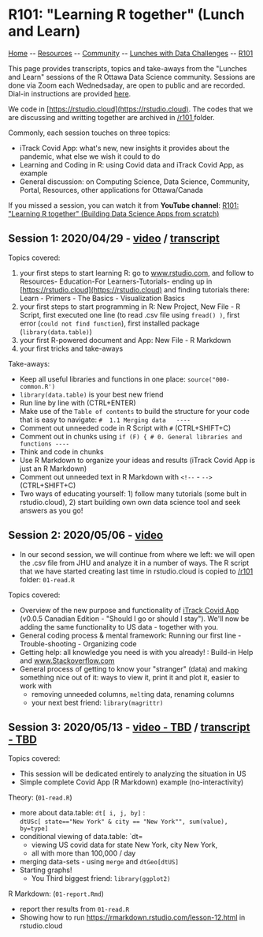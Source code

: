 

# R101: "Learning R together" (Lunch and Learn)

[ Home](https://IVI-M.github.io/R-Ottawa/) --  [ Resources](resources.md) -- 
[ Community](community.md) -- [Lunches with Data Challenges](meetups.md) -- [ R101](101.md)


This page provides transcripts, topics and take-aways from the "Lunches and Learn" sessions of the R Ottawa Data Science community. Sessions are done via Zoom each Wednedsaday, are open to public and are recorded. Dial-in instructions are provided [here](https://ivi-m.github.io/R-Ottawa/meetups.html). 

We code in [https://rstudio.cloud](https://rstudio.cloud). The codes that we are discussing and writting together are archived in [/r101 ](https://github.com/IVI-M/R-Ottawa/tree/master/r101) folder.

Commonly, each session touches on three topics:   
- iTrack Covid App: what's new,  new insights  it provides  about the pandemic, what else we wish it could to do
- Learning and Coding in R: using Covid data and  iTrack Covid App, as example
- General discussion: on Computing Science,  Data Science, Community, Portal, Resources, other applications for Ottawa/Canada

If you missed a session, you can watch it from **YouTube channel**: [R101: "Learning R together" (Building Data Science Apps from scratch)](https://www.youtube.com/playlist?list=PLUogPW3t8g0RFvDGyKo1murnQUaSJxEPl)



## Session 1: 2020/04/29 - [video](https://youtu.be/d_EC39tIWMQ) / [transcript](r101-transcript-01.md)

Topics covered: 

1. your first steps to start learning R:  go to www.rstudio.com,  and follow to Resources- Education-For Learners-Tutorials-   ending up in [https://rstudio.cloud](https://rstudio.cloud) and finding tutorials there: Learn - Primers - The Basics - Visualization Basics
2. your  first steps to start programming in R: New Project, New File - R Script, first executed one line (to read .csv file using `fread() )`, first error (`could not find function`), first installed package (`library(data.table)`)
3. your first R-powered document and App: New File - R Markdown
4. your first tricks and take-aways

Take-aways:

- Keep all useful libraries and functions in one place: `source("000-common.R')`
- `library(data.table)` is your best new friend
- Run line by line with (CTRL+ENTER)
- Make use of the `Table of contents` to build the  structure for your code that is easy to navigate: `#  1.1 Merging data   ----`
- Comment out unneeded code in R Script with `#` (CTRL+SHIFT+C)
- Comment out in chunks using `if (F) { # 0. General libraries and functions ----`
- Think and code in chunks
- Use R Markdown to organize your ideas and results (iTrack Covid App is just an R Markdown)
- Comment out  unneeded text in R Markdown with `<!--` - `-->` (CTRL+SHIFT+C)
- Two ways of educating yourself: 1) follow many tutorials (some bult in rstudio.cloud), 2) start building own own data science tool and seek answers as you go!


## Session 2: 2020/05/06  - [video](https://youtu.be/QSMc-or5DcA) 

- In our second session, we will continue from where we left: we will open the .csv file from JHU and analyze it in a number of ways. The R script that we have started creating last time in rstudio.cloud is copied to [/r101 ](https://github.com/IVI-M/R-Ottawa/tree/master/r101) folder:  `01-read.R`

Topics covered: 

- Overview of the new purpose and functionality of [iTrack Covid App](https://itrack.shinyapps.io/covid) (v0.0.5 Canadian Edition - "Should I go or should I stay"). We'll now be adding the same functionality to US data - together with you.
- General coding process & mental framework: Running our first line - Trouble-shooting - Organizing code  
- Getting help: all knowledge you need is with you  already! : Build-in Help and www.Stackoverflow.com
- General process of getting to know your "stranger" (data) and making something nice out of it: ways to view it, print it and plot it, easier to work with
  - removing unneeded columns, `melt`ing data, renaming columns
  - your next best friend: `library(magrittr)`
  
  
## Session 3: 2020/05/13  - [video - TBD]() / [transcript - TBD](r101-transcript-03.md) 
  
Topics covered:    
- This session will be dedicated entirely to  analyzing the situation in US
- Simple complete Covid App (R Markdown) example (no-interactivity)

Theory: (`01-read.R`)  
- more about data.table: `dt[ i, j, by]` :  
   `dtUSc[ state=="New York" & city == "New York"", sum(value), by=type]`
- conditional viewing of data.table: `dt=
  - viewing US covid data for state New York, city New York, 
  - all with more than 100,000 / day
- merging data-sets - using `merge` and `dtGeo[dtUS]`
- Starting graphs!
  - You Third biggest friend: `library(ggplot2)`

R Markdown: (`01-report.Rmd`)  
- report ther results from `01-read.R`
- Showing how to run https://rmarkdown.rstudio.com/lesson-12.html in rstudio.cloud 
